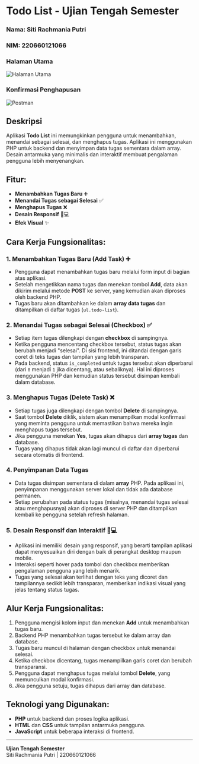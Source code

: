 # Todo List - Ujian Tengah Semester

### Nama: Siti Rachmania Putri  
### NIM: 220660121066

### Halaman Utama
![Halaman Utama](https://imgur.com/WMDKND3.png)

### Konfirmasi Penghapusan
![Postman](https://imgur.com/tTzBK6a.png)

## Deskripsi
Aplikasi **Todo List** ini memungkinkan pengguna untuk menambahkan, menandai sebagai selesai, dan menghapus tugas. Aplikasi ini menggunakan PHP untuk backend dan menyimpan data tugas sementara dalam array. Desain antarmuka yang minimalis dan interaktif membuat pengalaman pengguna lebih menyenangkan.

## Fitur:
- **Menambahkan Tugas Baru** ➕
- **Menandai Tugas sebagai Selesai** ✅
- **Menghapus Tugas** ❌
- **Desain Responsif** 📱💻
- **Efek Visual** ✨

## Cara Kerja Fungsionalitas:

### 1. **Menambahkan Tugas Baru (Add Task) ➕**
   - Pengguna dapat menambahkan tugas baru melalui form input di bagian atas aplikasi.
   - Setelah mengetikkan nama tugas dan menekan tombol **Add**, data akan dikirim melalui metode **POST** ke server, yang kemudian akan diproses oleh backend PHP.
   - Tugas baru akan ditambahkan ke dalam **array data tugas** dan ditampilkan di daftar tugas (`ul.todo-list`).

### 2. **Menandai Tugas sebagai Selesai (Checkbox) ✅**
   - Setiap item tugas dilengkapi dengan **checkbox** di sampingnya.
   - Ketika pengguna mencentang checkbox tersebut, status tugas akan berubah menjadi "selesai". Di sisi frontend, ini ditandai dengan garis coret di teks tugas dan tampilan yang lebih transparan.
   - Pada backend, status `is_completed` untuk tugas tersebut akan diperbarui (dari `0` menjadi `1` jika dicentang, atau sebaliknya). Hal ini diproses menggunakan PHP dan kemudian status tersebut disimpan kembali dalam database.

### 3. **Menghapus Tugas (Delete Task) ❌**
   - Setiap tugas juga dilengkapi dengan tombol **Delete** di sampingnya.
   - Saat tombol **Delete** diklik, sistem akan menampilkan modal konfirmasi yang meminta pengguna untuk memastikan bahwa mereka ingin menghapus tugas tersebut.
   - Jika pengguna menekan **Yes**, tugas akan dihapus dari **array tugas** dan database.
   - Tugas yang dihapus tidak akan lagi muncul di daftar dan diperbarui secara otomatis di frontend.

### 4. **Penyimpanan Data Tugas**
   - Data tugas disimpan sementara di dalam **array** PHP. Pada aplikasi ini, penyimpanan menggunakan server lokal dan tidak ada database permanen. 
   - Setiap perubahan pada status tugas (misalnya, menandai tugas selesai atau menghapusnya) akan diproses di server PHP dan ditampilkan kembali ke pengguna setelah refresh halaman.
   
### 5. **Desain Responsif dan Interaktif** 📱💻
   - Aplikasi ini memiliki desain yang responsif, yang berarti tampilan aplikasi dapat menyesuaikan diri dengan baik di perangkat desktop maupun mobile.
   - Interaksi seperti hover pada tombol dan checkbox memberikan pengalaman pengguna yang lebih menarik.
   - Tugas yang selesai akan terlihat dengan teks yang dicoret dan tampilannya sedikit lebih transparan, memberikan indikasi visual yang jelas tentang status tugas.

## Alur Kerja Fungsionalitas:
1. Pengguna mengisi kolom input dan menekan **Add** untuk menambahkan tugas baru.
2. Backend PHP menambahkan tugas tersebut ke dalam array dan database.
3. Tugas baru muncul di halaman dengan checkbox untuk menandai selesai.
4. Ketika checkbox dicentang, tugas menampilkan garis coret dan berubah transparansi.
5. Pengguna dapat menghapus tugas melalui tombol **Delete**, yang memunculkan modal konfirmasi.
6. Jika pengguna setuju, tugas dihapus dari array dan database.

## Teknologi yang Digunakan:
- **PHP** untuk backend dan proses logika aplikasi.
- **HTML** dan **CSS** untuk tampilan antarmuka pengguna.
- **JavaScript** untuk beberapa interaksi di frontend.

---

**Ujian Tengah Semester**  
Siti Rachmania Putri | 220660121066
